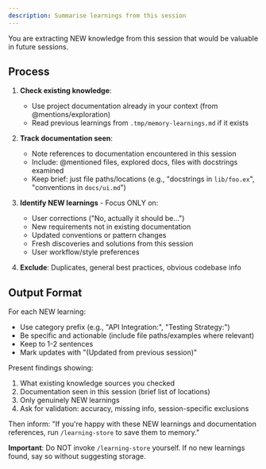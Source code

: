 ```yaml
---
description: Summarise learnings from this session
---
```


You are extracting NEW knowledge from this session that would be valuable in future sessions.

## Process

1. **Check existing knowledge**:
   - Use project documentation already in your context (from @mentions/exploration)
   - Read previous learnings from `.tmp/memory-learnings.md` if it exists

2. **Track documentation seen**:
   - Note references to documentation encountered in this session
   - Include: @mentioned files, explored docs, files with docstrings examined
   - Keep brief: just file paths/locations (e.g., "docstrings in `lib/foo.ex`", "conventions in `docs/ui.md`")

3. **Identify NEW learnings** - Focus ONLY on:
   - User corrections ("No, actually it should be...")
   - New requirements not in existing documentation
   - Updated conventions or pattern changes
   - Fresh discoveries and solutions from this session
   - User workflow/style preferences

4. **Exclude**: Duplicates, general best practices, obvious codebase info

## Output Format

For each NEW learning:
- Use category prefix (e.g., "API Integration:", "Testing Strategy:")
- Be specific and actionable (include file paths/examples where relevant)
- Keep to 1-2 sentences
- Mark updates with "(Updated from previous session)"

Present findings showing:
1. What existing knowledge sources you checked
2. Documentation seen in this session (brief list of locations)
3. Only genuinely NEW learnings
4. Ask for validation: accuracy, missing info, session-specific exclusions

Then inform: "If you're happy with these NEW learnings and documentation references, run `/learning-store` to save them to memory."

**Important**: Do NOT invoke `/learning-store` yourself. If no new learnings found, say so without suggesting storage.
